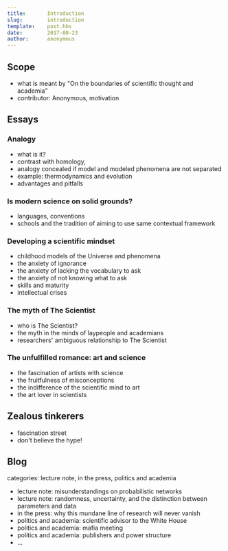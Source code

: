 ```yaml
---
title:       Introduction
slug:        introduction
template:    post.hbs
date:        2017-08-23
author:      anonymous
---
```


## Scope

* what is meant by "On the boundaries of scientific thought and academia"
* contributor: Anonymous, motivation

## Essays

### Analogy
* what is it?
* contrast with homology,
* analogy concealed if model and modeled phenomena are not separated
* example: thermodynamics and evolution
* advantages and pitfalls

### Is modern science on solid grounds?
* languages, conventions
* schools and the tradition of aiming to use same contextual framework

### Developing a scientific mindset
* childhood models of the Universe and phenomena
* the anxiety of ignorance
* the anxiety of lacking the vocabulary to ask
* the anxiety of not knowing what to ask
* skills and maturity
* intellectual crises

### The myth of The Scientist
* who is The Scientist?
* the myth in the minds of laypeople and academians
* researchers' ambiguous relationship to The Scientist

### The unfulfilled romance: art and science
* the fascination of artists with science
* the fruitfulness of misconceptions
* the indifference of the scientific mind to art
* the art lover in scientists

## Zealous tinkerers
* fascination street
* don't believe the hype!

## Blog

categories: lecture note, in the press, politics and academia

* lecture note: misunderstandings on probabilistic networks
* lecture note: randomness, uncertainty, and the distinction between parameters and data
* in the press: why this mundane line of research will never vanish
* politics and academia: scientific advisor to the White House
* politics and academia: mafia meeting
* politics and academia: publishers and power structure
* ...
